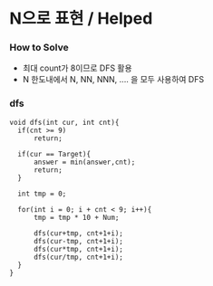 # N으로 표현 / Helped
### How to Solve
- 최대 count가 8이므로 DFS 활용
- N 한도내에서 N, NN, NNN, .... 을 모두 사용하여 DFS

### dfs
    void dfs(int cur, int cnt){
      if(cnt >= 9)
          return;

      if(cur == Target){
          answer = min(answer,cnt);
          return;
      }

      int tmp = 0;

      for(int i = 0; i + cnt < 9; i++){
          tmp = tmp * 10 + Num;

          dfs(cur+tmp, cnt+1+i);
          dfs(cur-tmp, cnt+1+i);
          dfs(cur*tmp, cnt+1+i);
          dfs(cur/tmp, cnt+1+i);
      }
    }
